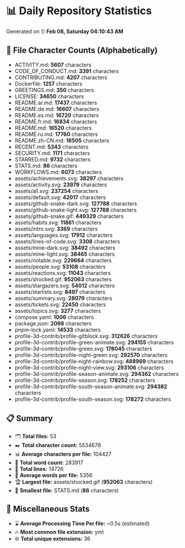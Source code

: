 # 📊 Daily Repository Statistics
Generated on ⏰ **Feb 08, Saturday 04:10:43 AM**

## 📂 File Character Counts (Alphabetically)
- ACTIVITY.md: **5607** characters
- CODE_OF_CONDUCT.md: **3391** characters
- CONTRIBUTING.md: **4207** characters
- Dockerfile: **1257** characters
- GREETINGS.md: **350** characters
- LICENSE: **34650** characters
- README.ar.md: **17437** characters
- README.de.md: **16607** characters
- README.es.md: **16720** characters
- README.fr.md: **16834** characters
- README.md: **16520** characters
- README.ru.md: **17760** characters
- README.zh-CN.md: **16505** characters
- RECENT.md: **5343** characters
- SECURITY.md: **1171** characters
- STARRED.md: **9732** characters
- STATS.md: **86** characters
- WORKFLOWS.md: **6073** characters
- assets/achievements.svg: **38297** characters
- assets/activity.svg: **23979** characters
- assets/all.svg: **237254** characters
- assets/default.svg: **42017** characters
- assets/github-snake-dark.svg: **127788** characters
- assets/github-snake-light.svg: **127788** characters
- assets/github-snake.gif: **449329** characters
- assets/habits.svg: **11861** characters
- assets/intro.svg: **3369** characters
- assets/languages.svg: **17912** characters
- assets/lines-of-code.svg: **3308** characters
- assets/mine-dark.svg: **38492** characters
- assets/mine-light.svg: **38465** characters
- assets/notable.svg: **229664** characters
- assets/people.svg: **53108** characters
- assets/reactions.svg: **11043** characters
- assets/shocked.gif: **952063** characters
- assets/stargazers.svg: **54012** characters
- assets/starlists.svg: **8497** characters
- assets/summary.svg: **28079** characters
- assets/tickets.svg: **22450** characters
- assets/topics.svg: **3277** characters
- compose.yaml: **1006** characters
- package.json: **2098** characters
- pnpm-lock.yaml: **14533** characters
- profile-3d-contrib/profile-gitblock.svg: **312626** characters
- profile-3d-contrib/profile-green-animate.svg: **294155** characters
- profile-3d-contrib/profile-green.svg: **178045** characters
- profile-3d-contrib/profile-night-green.svg: **292570** characters
- profile-3d-contrib/profile-night-rainbow.svg: **488969** characters
- profile-3d-contrib/profile-night-view.svg: **293106** characters
- profile-3d-contrib/profile-season-animate.svg: **294362** characters
- profile-3d-contrib/profile-season.svg: **178252** characters
- profile-3d-contrib/profile-south-season-animate.svg: **294382** characters
- profile-3d-contrib/profile-south-season.svg: **178272** characters

## 📋 Summary
- 🗂️ **Total files:** 53
- ✒️ **Total character count:** 5534678
- 📊 **Average characters per file:** 104427
- 📝 **Total word count:** 283917
- 🧾 **Total lines:** 14726
- 📐 **Average words per file:** 5356
- 🏆 **Largest file:** assets/shocked.gif (**952063** characters)
- 🥉 **Smallest file:** STATS.md (**86** characters)

## 🌟 Miscellaneous Stats
- ⌛ **Average Processing Time Per file:** ~0.5s (estimated)
- 🔥 **Most common file extension:** yml
- 🌐 **Total unique extensions:** 36
